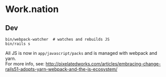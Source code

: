 # Work.nation

## Dev

```
bin/webpack-watcher  # watches and rebuilds JS
bin/rails s
```

All JS is now in `app/javascript/packs` and is managed with webpack and yarn.  
For more info, see: http://pixelatedworks.com/articles/embracing-change-rails51-adopts-yarn-webpack-and-the-js-ecosystem/
